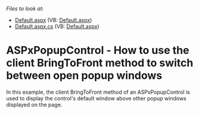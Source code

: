 <!-- default file list -->
*Files to look at*:

* [Default.aspx](./CS/Site/Default.aspx) (VB: [Default.aspx](./VB/Site/Default.aspx))
* [Default.aspx.cs](./CS/Site/Default.aspx.cs) (VB: [Default.aspx](./VB/Site/Default.aspx))
<!-- default file list end -->
# ASPxPopupControl - How to use the client BringToFront method to switch between open popup windows


<p>In this example, the client BringToFront method of an ASPxPopupControl is used to display the control's default window above other popup windows displayed on the page.</p>

<br/>


